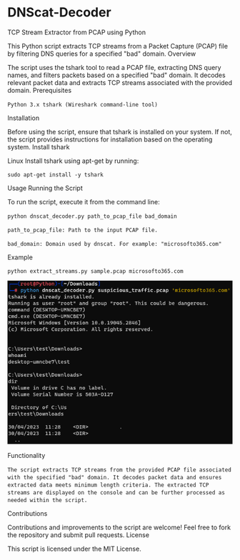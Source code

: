 # DNScat-Decoder
TCP Stream Extractor from PCAP using Python

This Python script extracts TCP streams from a Packet Capture (PCAP) file by filtering DNS queries for a specified "bad" domain.
Overview

The script uses the tshark tool to read a PCAP file, extracting DNS query names, and filters packets based on a specified "bad" domain. It decodes relevant packet data and extracts TCP streams associated with the provided domain.
Prerequisites

`Python 3.x
tshark (Wireshark command-line tool)`

Installation

Before using the script, ensure that tshark is installed on your system. If not, the script provides instructions for installation based on the operating system.
Install tshark

Linux Install tshark using apt-get by running:

    sudo apt-get install -y tshark

Usage
Running the Script

To run the script, execute it from the command line:

`python dnscat_decoder.py path_to_pcap_file bad_domain`

`path_to_pcap_file: Path to the input PCAP file.`

`bad_domain: Domain used by dnscat. For example: "microsofto365.com"`

Example

    python extract_streams.py sample.pcap microsofto365.com

<p align="left">
  <img src="img/dns_decoder.png">
</p>

Functionality

`The script extracts TCP streams from the provided PCAP file associated with the specified "bad" domain.
It decodes packet data and ensures extracted data meets minimum length criteria.
The extracted TCP streams are displayed on the console and can be further processed as needed within the script.`

Contributions

Contributions and improvements to the script are welcome! Feel free to fork the repository and submit pull requests.
License

This script is licensed under the MIT License.

